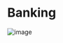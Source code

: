 # Banking
![image](https://user-images.githubusercontent.com/72686297/159542024-78346461-3c99-4884-a5c6-389b11bf5f1c.png)
